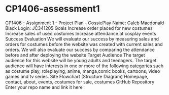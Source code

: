# CP1406-assessment1

CP1406 - Assignment 1 - Project Plan - CossiePlay
Name: Caleb Macdonald Black
Login: JC341205
Goals
Increase order placed for new costumes
Increase sales of used costumes
Increase attendance at cosplay events
Success Evaluation
We will evaluate our success by measuring sales and orders for costumes before the website was created with current sales and orders. We will also evaluate our success by comparing the attendance before and after deploying the website
Target Audience
The target audience for this website will be young adults and teenagers. The target audience will have interests in one or more of the following categories such as costume play, roleplaying, anime, manga,comic books, cartoons, video games and tv series.
Site Flowchart (Structure Diagram)
 Homepage, contact, about, events, costumes for sale,  costumes
GitHub Repository
Enter your repo name and link it here